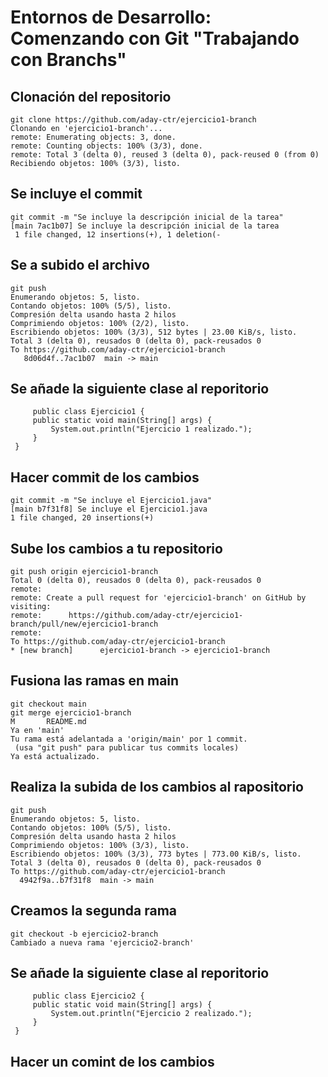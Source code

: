 # Entornos de Desarrollo: Comenzando con Git "Trabajando con Branchs"

## Clonación del repositorio

```code
git clone https://github.com/aday-ctr/ejercicio1-branch
Clonando en 'ejercicio1-branch'...
remote: Enumerating objects: 3, done.
remote: Counting objects: 100% (3/3), done.
remote: Total 3 (delta 0), reused 3 (delta 0), pack-reused 0 (from 0)
Recibiendo objetos: 100% (3/3), listo.
```
## Se incluye el commit 

```code
git commit -m "Se incluye la descripción inicial de la tarea"
[main 7ac1b07] Se incluye la descripción inicial de la tarea
 1 file changed, 12 insertions(+), 1 deletion(-
```
## Se a subido el archivo

```code
git push
Enumerando objetos: 5, listo.
Contando objetos: 100% (5/5), listo.
Compresión delta usando hasta 2 hilos
Comprimiendo objetos: 100% (2/2), listo.
Escribiendo objetos: 100% (3/3), 512 bytes | 23.00 KiB/s, listo.
Total 3 (delta 0), reusados 0 (delta 0), pack-reusados 0
To https://github.com/aday-ctr/ejercicio1-branch
   8d06d4f..7ac1b07  main -> main
```

## Se añade la siguiente clase al reporitorio
```code
     public class Ejercicio1 {
     public static void main(String[] args) {
         System.out.println("Ejercicio 1 realizado.");
     }
 }    
 ```

 ## Hacer commit de los cambios
 ```code
git commit -m "Se incluye el Ejercicio1.java"
[main b7f31f8] Se incluye el Ejercicio1.java
 1 file changed, 20 insertions(+)
 ```

 ## Sube los cambios a tu repositorio
 ```code
git push origin ejercicio1-branch
Total 0 (delta 0), reusados 0 (delta 0), pack-reusados 0
remote: 
remote: Create a pull request for 'ejercicio1-branch' on GitHub by visiting:
remote:      https://github.com/aday-ctr/ejercicio1-branch/pull/new/ejercicio1-branch
remote: 
To https://github.com/aday-ctr/ejercicio1-branch
 * [new branch]      ejercicio1-branch -> ejercicio1-branch
 ```
 ## Fusiona las ramas en main
 ```code
git checkout main
git merge ejercicio1-branch
M       README.md
Ya en 'main'
Tu rama está adelantada a 'origin/main' por 1 commit.
  (usa "git push" para publicar tus commits locales)
Ya está actualizado.
 ```

 ## Realiza la subida de los cambios al rapositorio
 ```code
git push        
Enumerando objetos: 5, listo.
Contando objetos: 100% (5/5), listo.
Compresión delta usando hasta 2 hilos
Comprimiendo objetos: 100% (3/3), listo.
Escribiendo objetos: 100% (3/3), 773 bytes | 773.00 KiB/s, listo.
Total 3 (delta 0), reusados 0 (delta 0), pack-reusados 0
To https://github.com/aday-ctr/ejercicio1-branch
   4942f9a..b7f31f8  main -> main
 ```

 ## Creamos la segunda rama
 ```code
git checkout -b ejercicio2-branch
Cambiado a nueva rama 'ejercicio2-branch'
 ```
 ## Se añade la siguiente clase al reporitorio
```code
     public class Ejercicio2 {
     public static void main(String[] args) {
         System.out.println("Ejercicio 2 realizado.");
     }
 }    
 ```
 ## Hacer un comint de los cambios
 ```code

 ```
